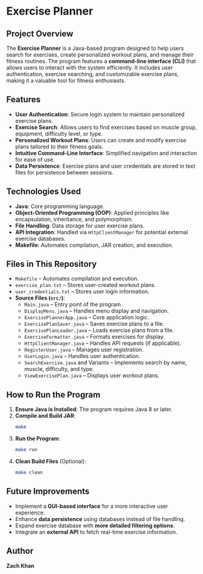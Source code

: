 # Exercise Planner

## Project Overview
The **Exercise Planner** is a Java-based program designed to help users search for exercises, create personalized workout plans, and manage their fitness routines. The program features a **command-line interface (CLI)** that allows users to interact with the system efficiently. It includes user authentication, exercise searching, and customizable exercise plans, making it a valuable tool for fitness enthusiasts.

## Features
- **User Authentication**: Secure login system to maintain personalized exercise plans.
- **Exercise Search**: Allows users to find exercises based on muscle group, equipment, difficulty level, or type.
- **Personalized Workout Plans**: Users can create and modify exercise plans tailored to their fitness goals.
- **Intuitive Command-Line Interface**: Simplified navigation and interaction for ease of use.
- **Data Persistence**: Exercise plans and user credentials are stored in text files for persistence between sessions.

## Technologies Used
- **Java**: Core programming language.
- **Object-Oriented Programming (OOP)**: Applied principles like encapsulation, inheritance, and polymorphism.
- **File Handling**: Data storage for user exercise plans.
- **API Integration**: Handled via `HttpClientManager` for potential external exercise databases.
- **Makefile**: Automates compilation, JAR creation, and execution.

## Files in This Repository
- `Makefile` – Automates compilation and execution.
- `exercise_plan.txt` – Stores user-created workout plans.
- `user_credentials.txt` – Stores user login information.
- **Source Files (`src/`)**:
  - `Main.java` – Entry point of the program.
  - `DisplayMenu.java` – Handles menu display and navigation.
  - `ExercisePlannerApp.java` – Core application logic.
  - `ExercisePlanSaver.java` – Saves exercise plans to a file.
  - `ExercisePlanLoader.java` – Loads exercise plans from a file.
  - `ExerciseFormatter.java` – Formats exercises for display.
  - `HttpClientManager.java` – Handles API requests (if applicable).
  - `RegisterUser.java` – Manages user registration.
  - `UserLogin.java` – Handles user authentication.
  - `SearchExercise.java` and Variants – Implements search by name, muscle, difficulty, and type.
  - `ViewExercisePlan.java` – Displays user workout plans.

## How to Run the Program
1. **Ensure Java is Installed**: The program requires Java 8 or later.
2. **Compile and Build JAR**:
   ```bash
   make
   ```
3. **Run the Program**:
   ```bash
   make run
   ```
4. **Clean Build Files** (Optional):
   ```bash
   make clean
   ```

## Future Improvements
- Implement a **GUI-based interface** for a more interactive user experience.
- Enhance **data persistence** using databases instead of file handling.
- Expand exercise database with **more detailed filtering options**.
- Integrate an **external API** to fetch real-time exercise information.

## Author
**Zach Khan**
